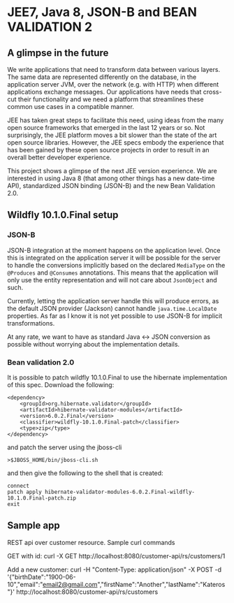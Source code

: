 # JEE7, Java 8, JSON-B and BEAN VALIDATION 2

## A glimpse in the future

We write applications that need to transform data between various layers. The same data are represented differently on the database, in the application server JVM, over the network (e.g. with HTTP) when different applications exchange messages. Our applications have needs that cross-cut their functionality and we need a platform that streamlines these common use cases in a compatible manner. 

JEE has taken great steps to facilitate this need, using ideas from the many open source frameworks that emerged in the last 12 years or so. Not surprisingly, the JEE platform moves a bit slower than the state of the art open source libraries. However, the JEE specs embody the experience that has been gained by these open source projects in order to result in an overall better developer experience.

This project shows a glimpse of the next JEE version experience. We are interested in using Java 8 (that among other things has a new date-time API), standardized JSON binding (JSON-B) and the new Bean Validation 2.0.

## Wildfly 10.1.0.Final setup

### JSON-B

JSON-B integration at the moment happens on the application level. Once this is integrated on the application server it will be possible for the server to handle the conversions implicitly based on the declared `MediaType` on the `@Produces` and `@Consumes` annotations. This means that the application will only use the entity representation and will not care about `JsonObject` and such.

Currently, letting the application server handle this will produce errors, as the default JSON provider (Jackson) cannot handle `java.time.LocalDate` properties. As far as I know it is not yet possible to use JSON-B for implicit transformations.

At any rate, we want to have as standard Java <-> JSON conversion as possible without worrying about the implementation details.

### Bean validation 2.0

It is possible to patch wildfly 10.1.0.Final to use the hibernate implementation of this spec. Download the following:
```
<dependency>
    <groupId>org.hibernate.validator</groupId>
    <artifactId>hibernate-validator-modules</artifactId>
    <version>6.0.2.Final</version>
    <classifier>wildfly-10.1.0.Final-patch</classifier>
    <type>zip</type>
</dependency>
```

and patch the server using the jboss-cli

`>$JBOSS_HOME/bin/jboss-cli.sh`

and then give the following to the shell that is created:

```
connect
patch apply hibernate-validator-modules-6.0.2.Final-wildfly-10.1.0.Final-patch.zip
exit
```

## Sample app

REST api over customer resource. Sample curl commands

GET with id:
curl -X GET http://localhost:8080/customer-api/rs/customers/1

Add a new customer:
curl -H "Content-Type: application/json" -X POST -d '{"birthDate":"1900-06-10","email":"email2@gmail.com","firstName":"Another","lastName":"Kateros"}' http://localhost:8080/customer-api/rs/customers